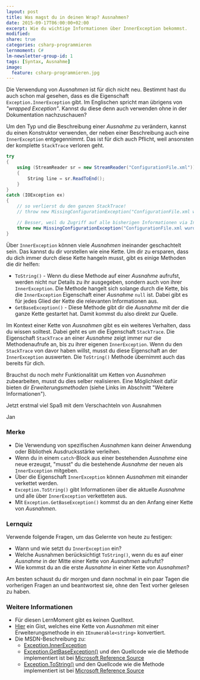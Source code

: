 ```yaml
---
layout: post
title: Was magst du in deinen Wrap? Ausnahmen?
date: 2015-09-17T06:00:00+02:00
excerpt: Wie du wichtige Informationen über InnerException bekommst.
modified:
share: true
categories: csharp-programmieren
lernmoment: C#
lm-newsletter-group-id: 1
tags: [Syntax, Ausnahme]
image:
  feature: csharp-programmieren.jpg
---
```


Die Verwendung von *Ausnahmen* ist für dich nicht neu. Bestimmt hast du auch schon mal gesehen, dass es die Eigenschaft `Exception.InnerException` gibt. Im Englischen spricht man übrigens von *"wrapped Exception"*. Kannst du diese denn auch verwenden ohne in der Dokumentation nachzuschauen?

Um den Typ und die Beschreibung einer *Ausnahme* zu verändern, kannst du einen Konstruktor verwenden, der neben einer Beschreibung auch eine `InnerException` entgegennimmt. Das ist für dich auch Pflicht, weil ansonsten der komplette `StackTrace` verloren geht.

```cs
try
{
    using (StreamReader sr = new StreamReader("ConfigurationFile.xml"))
    {
        String line = sr.ReadToEnd();
    }
}
catch (IOException ex)
{
	// so verlierst du den ganzen StackTrace!
    // throw new MissingConfigurationException("ConfigurationFile.xml wurd nicht gefunden.");

    // Besser, weil du Zugriff auf alle bisherigen Informationen via InnerException hast.
    throw new MissingConfigurationException("ConfigurationFile.xml wurd nicht gefunden.", ex);
}
```

Über `InnerException` können viele *Ausnahmen* ineinander geschachtelt sein. Das kannst du dir vorstellen wie eine Kette. Um dir zu ersparen, dass du dich immer durch diese Kette hangeln musst, gibt es einige Methoden die dir helfen:

-	`ToString()` - Wenn du diese Methode auf einer *Ausnahme* aufrufst, werden nicht nur Details zu ihr ausgegeben, sondern auch von ihrer `InnerException`. Die Methode hangelt sich solange durch die Kette, bis die `InnerException` Eigenschaft einer *Ausnahme* `null` ist. Dabei gibt es für jedes Glied der Kette die relevanten Informationen aus.
-	`GetBaseException()` - Diese Methode gibt dir die *Ausnahme* mit der die ganze Kette gestartet hat. Damit kommst du also direkt zur Quelle.

Im Kontext einer Kette von *Ausnahmen* gibt es ein weiteres Verhalten, dass du wissen solltest. Dabei geht es um die Eigenschaft `StackTrace`. Die Eigenschaft `StackTrace` an einer *Ausnahme* zeigt immer nur die Methodenaufrufe an, bis zu ihrer eigenen `InnerException`. Wenn du den `StackTrace` von davor haben willst, musst du diese Eigenschaft an der `InnerException` auswerten. Die `ToString()` Methode übernimmt auch das bereits für dich.

Brauchst du noch mehr Funktionalität um Ketten von *Ausnahmen* zubearbeiten, musst du dies selber realisieren. Eine Möglichkeit dafür bieten dir *Erweiterungsmethoden* (siehe Links im Abschnitt "Weitere Informationen").

Jetzt erstmal viel Spaß mit dem Verschachteln von Ausnahmen

Jan


### Merke

-	Die Verwendung von spezifischen *Ausnahmen* kann deiner Anwendung oder Bibliothek Ausdrucksstärke verleihen.
-	Wenn du in einem `catch`-Block aus einer bestehenden *Ausnahme* eine neue erzeugst, "musst" du die bestehende *Ausnahme* der neuen als `InnerException` mitgeben.
-	Über die Eigenschaft `InnerException` können *Ausnahmen* mit einander verkettet werden.
-	`Exception.ToString()` gibt Informationen über die aktuelle *Ausnahme* und alle über `InnerException` verketteten aus.
-	Mit `Exception.GetBaseException()` kommst du an den Anfang einer Kette von *Ausnahmen*.

### Lernquiz 

Verwende folgende Fragen, um das Gelernte von heute zu festigen:

-	Wann und wie setzt du `InnerException` ein?
-	Welche Ausnahmen berücksichtigt `ToString()`, wenn du es auf einer *Ausnahme* in der Mitte einer Kette von *Ausnahmen* aufrufst?
-	Wie kommst du an die erste *Ausnahme* in einer Kette von *Ausnahmen*?

Am besten schaust du dir morgen und dann nochmal in ein paar Tagen die vorherigen Fragen an und beantwortest sie, ohne den Text vorher gelesen zu haben.

### Weitere Informationen

-	Für diesen LernMoment gibt es keinen Quelltext.
-	[Hier](https://gist.github.com/KennyBu/8023552) ein Gist, welches eine Kette von *Ausnahmen* mit einer Erweiterungsmethode in ein `IEnumerable<string>` konvertiert.
-	Die MSDN-Beschreibung zu:
	-	[Exception.InnerException](https://msdn.microsoft.com/de-de/library/system.exception.innerexception(v=vs.110).aspx)
	-	[Exception.GetBaseException()](https://msdn.microsoft.com/de-de/library/system.exception.getbaseexception(v=vs.110).aspx) und den Quellcode wie die Methode implementiert ist bei [Microsoft Reference Source](http://referencesource.microsoft.com/mscorlib/R/afeecbe8989570cf.html)
	-	[Exception.ToString()](https://msdn.microsoft.com/de-de/library/system.exception.tostring(v=vs.110).aspx) und den Quellcode wie die Methode implementiert ist bei [Microsoft Reference Source](http://referencesource.microsoft.com/mscorlib/R/9ce1ff20e283169f.html)

